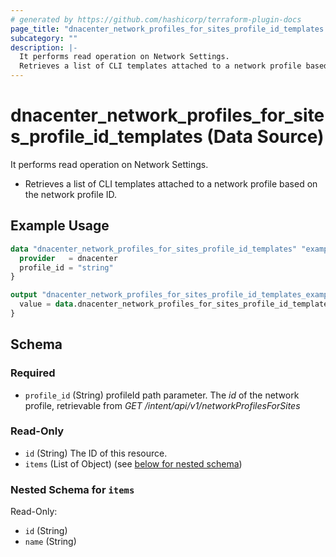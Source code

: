 ```yaml
---
# generated by https://github.com/hashicorp/terraform-plugin-docs
page_title: "dnacenter_network_profiles_for_sites_profile_id_templates Data Source - terraform-provider-dnacenter"
subcategory: ""
description: |-
  It performs read operation on Network Settings.
  Retrieves a list of CLI templates attached to a network profile based on the network profile ID.
---
```


# dnacenter_network_profiles_for_sites_profile_id_templates (Data Source)

It performs read operation on Network Settings.

- Retrieves a list of CLI templates attached to a network profile based on the network profile ID.

## Example Usage

```terraform
data "dnacenter_network_profiles_for_sites_profile_id_templates" "example" {
  provider   = dnacenter
  profile_id = "string"
}

output "dnacenter_network_profiles_for_sites_profile_id_templates_example" {
  value = data.dnacenter_network_profiles_for_sites_profile_id_templates.example.items
}
```

<!-- schema generated by tfplugindocs -->
## Schema

### Required

- `profile_id` (String) profileId path parameter. The *id* of the network profile, retrievable from *GET /intent/api/v1/networkProfilesForSites*

### Read-Only

- `id` (String) The ID of this resource.
- `items` (List of Object) (see [below for nested schema](#nestedatt--items))

<a id="nestedatt--items"></a>
### Nested Schema for `items`

Read-Only:

- `id` (String)
- `name` (String)
